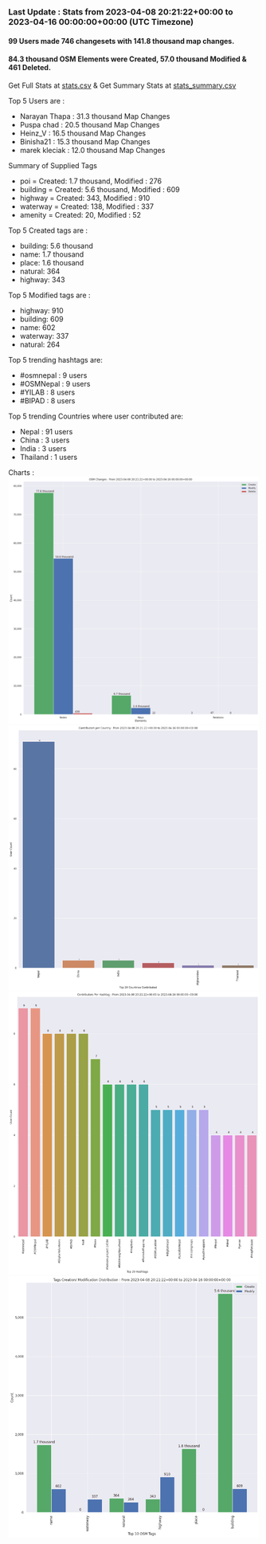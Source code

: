 ### Last Update : Stats from 2023-04-08 20:21:22+00:00 to 2023-04-16 00:00:00+00:00 (UTC Timezone)

#### 99 Users made 746 changesets with 141.8 thousand map changes.
#### 84.3 thousand OSM Elements were Created, 57.0 thousand Modified & 461 Deleted.
Get Full Stats at [stats.csv](/stats/Nepal/Weekly/stats.csv)
 & Get Summary Stats at [stats_summary.csv](/stats/Nepal/Weekly/stats_summary.csv)

Top 5 Users are : 
- Narayan Thapa : 31.3 thousand Map Changes
- Puspa chad : 20.5 thousand Map Changes
- Heinz_V : 16.5 thousand Map Changes
- Binisha21 : 15.3 thousand Map Changes
- marek kleciak : 12.0 thousand Map Changes

Summary of Supplied Tags
- poi = Created: 1.7 thousand, Modified : 276
- building = Created: 5.6 thousand, Modified : 609
- highway = Created: 343, Modified : 910
- waterway = Created: 138, Modified : 337
- amenity = Created: 20, Modified : 52


Top 5 Created tags are :
- building: 5.6 thousand
- name: 1.7 thousand
- place: 1.6 thousand
- natural: 364
- highway: 343


Top 5 Modified tags are :
- highway: 910
- building: 609
- name: 602
- waterway: 337
- natural: 264


Top 5 trending hashtags are:
- #osmnepal : 9 users
- #OSMNepal : 9 users
- #YILAB : 8 users
- #BIPAD : 8 users


Top 5 trending Countries where user contributed are:
- Nepal : 91 users
- China : 3 users
- India : 3 users
- Thailand : 1 users


 Charts : 
![Alt text](./stats_osm_changes.png) 
![Alt text](./stats_users_per_country.png) 
![Alt text](./stats_users_per_hashtag.png) 
![Alt text](./stats_tags.png) 
